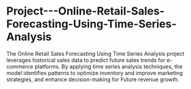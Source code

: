 # Project---Online-Retail-Sales-Forecasting-Using-Time-Series-Analysis
The Online Retail Sales Forecasting Using Time Series Analysis project leverages historical sales data to predict future sales trends for e-commerce platforms. By applying time series analysis techniques, the model identifies patterns to optimize inventory and improve marketing strategies, and enhance decision-making for Future revenue growth.
